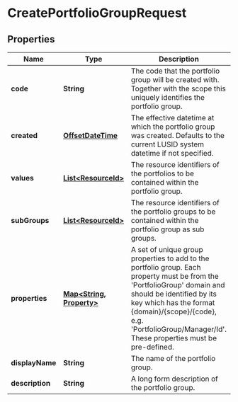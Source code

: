 

# CreatePortfolioGroupRequest

## Properties

Name | Type | Description | Notes
------------ | ------------- | ------------- | -------------
**code** | **String** | The code that the portfolio group will be created with. Together with the scope this uniquely identifies the portfolio group. | 
**created** | [**OffsetDateTime**](OffsetDateTime.md) | The effective datetime at which the portfolio group was created. Defaults to the current LUSID system datetime if not specified. |  [optional]
**values** | [**List&lt;ResourceId&gt;**](ResourceId.md) | The resource identifiers of the portfolios to be contained within the portfolio group. |  [optional]
**subGroups** | [**List&lt;ResourceId&gt;**](ResourceId.md) | The resource identifiers of the portfolio groups to be contained within the portfolio group as sub groups. |  [optional]
**properties** | [**Map&lt;String, Property&gt;**](Property.md) | A set of unique group properties to add to the portfolio group. Each property must be from the &#39;PortfolioGroup&#39; domain and should be identified by its key which has the format {domain}/{scope}/{code}, e.g. &#39;PortfolioGroup/Manager/Id&#39;. These properties must be pre-defined. |  [optional]
**displayName** | **String** | The name of the portfolio group. | 
**description** | **String** | A long form description of the portfolio group. |  [optional]




